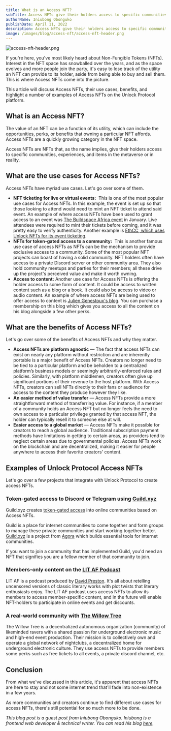 ```yaml
---
title: What is an Access NFT?
subTitle: Access NFTs give their holders access to specific communities, experiences, and items in the metaverse or in reality
authorName: Iniubong Obonguko
publishDate: April 11, 2022
description: Access NFTs give their holders access to specific communities, experiences, and items in the metaverse or in reality.
image: /images/blog/access-nft/access-nft-header.png
---
```


![access-nft-header.png](/images/blog/access-nft/access-nft-header.png)

If you're here, you've most likely heard about Non-Fungible Tokens (NFTs). Interest in the NFT space has snowballed over the years, and as the space evolves and more people join the party, it's easy to lose track of the utility an NFT can provide to its holder, aside from being able to buy and sell them. This is where Access NFTs come into the picture.

This article will discuss Access NFTs, their use cases, benefits, and highlight a number of examples of Access NFTs on the Unlock Protocol platform.

## What is an Access NFT?

The value of an NFT can be a function of its utility, which can include the opportunities, perks, or benefits that owning a particular NFT affords. Access NFTs are a quickly growing category in the NFT space.

Access NFTs are NFTs that, as the name implies, give their holders access to specific communities, experiences, and items in the metaverse or in reality.

## What are the use cases for Access NFTs?

Access NFTs have myriad use cases. Let's go over some of them.

- **NFT ticketing for live or virtual events:**  This is one of the most popular use cases for Access NFTs. In this example, the event is set up so that those looking to attend would need to mint an NFT ticket to attend said event. An example of where access NFTs have been used to grant access to an event was [The Buildspace Africa event](https://www.buildspace.africa/) in January. Live attendees were required to mint their tickets before coming, and it was pretty easy to verify authenticity. Another example is [EthCC, which uses Unlock NFTs for its event ticketing](https://twitter.com/EthCC/status/1504867799889592322).
- **NFTs for token-gated access to a community:**  This is another famous use case of access NFTs as NFTs can be the mechanism to provide exclusive access to a community. Some of the most popular NFT projects can boast of having a solid community. NFT holders often have access to a private Discord server or other community area. They also hold community meetups and parties for their members; all these drive up the project's perceived value and make it worth owning.
- **Access to content:** Another use case for Access NFTs is offering the holder access to some form of content. It could be access to written content such as a blog or a book. It could also be access to video or audio content. An example of where access NFTs are being used to offer access to content is [Julien Genestoux's blog](https://www.ouvre-boite.com/membership/). You can purchase a membership on this blog which gives you access to all the content on his blog alongside a few other perks.

## **What are the benefits of Access NFTs?**

Let's go over some of the benefits of Access NFTs and why they matter.

- **Access NFTs are platform agnostic** — The fact that access NFTs can exist on nearly any platform without restriction and are inherently portable is a major benefit of Access NFTs. Creators no longer need to be tied to a particular platform and be beholden to a centralized platform’s business models or seemingly arbitrarily-enforced rules and policies. Similarly, with platform middlemen, creators often give up significant portions of their revenue to the host platform. With Access NFTs, creators can sell NFTs directly to their fans or audience for access to the content they produce however they like.
- **An easier method of value transfer** — Access NFTs provide a more straightforward method of transferring value. For instance, if a member of a community holds an Access NFT but no longer feels the need to own access to a particular privilege granted by that access NFT, the holder can typically resell it to someone else at will.
- **Easier access to a global market** — Access NFTs make it possible for creators to reach a global audience. Traditional subscription payment methods have limitations in getting to certain areas, as providers tend to neglect certain areas due to governmental policies. Access NFTs work on the blockchain and are decentralized, making it easier for people anywhere to access their favorite creators' content.

## Examples of Unlock Protocol Access NFTs

Let's go over a few projects that integrate with Unlock Protocol to create access NFTs.

### Token-gated access to Discord or Telegram using [Guild.xyz](https://guild.xyz/)

Guild.xyz creates [token-gated access](https://unlock-protocol.com/blog/guildxyz-launch) into online communities based on Access NFTs.

Guild is a place for internet communities to come together and form groups to manage these private communities and start working together better. [Guild.xyz](http://guild.xyz/) is a project from [Agora](https://agora.xyz/) which builds essential tools for internet communities.

If you want to join a community that has implemented Guild, you'd need an NFT that signifies you are a fellow member of that community to join.

### Members-only content on the [LIT AF Podcast](https://litafpodcast.com/)

LIT AF is a podcast produced by [David Preston](https://davidpreston.net/). It's all about retelling uncensored versions of classic literary works with plot twists that literary enthusiasts enjoy. The LIT AF podcast uses access NFTs to allow its members to access member-specific content, and in the future will enable NFT-holders to participate in online events and get discounts.

### A real-world community with [The Willow Tree](https://www.twtdao.xyz/nft)

The Willow Tree is a decentralized autonomous organization (community) of likeminded ravers with a shared passion for underground electronic music and high-end event production. Their mission is to collectively own and operate a global network of nightclubs, a decentralized home for underground electronic culture. They use access NFTs to provide members some perks such as free tickets to all events, a private discord channel, etc.

## Conclusion

From what we've discussed in this article, it's apparent that access NFTs are here to stay and not some internet trend that'll fade into non-existence in a few years.

As more communities and creators continue to find different use cases for access NFTs, there's still potential for so much more to be done.

_This blog post is a guest post from Iniubong Obonguko. Iniubong is a frontend web developer & technical writer. You can read his blog [here](https://blog.iniubongobonguko.com/)._
